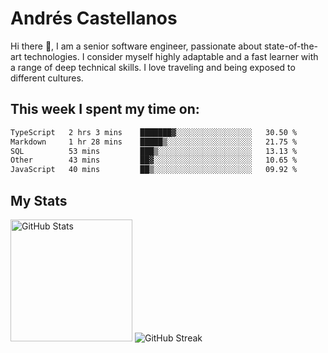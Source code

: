 # Andrés Castellanos

Hi there 👋, I am a senior software engineer, passionate about state-of-the-art technologies. I consider myself highly adaptable and a fast learner with a range of deep technical skills. I love traveling and being exposed to different cultures.

## This week I spent my time on:

<!--START_SECTION:waka-->

```txt
TypeScript   2 hrs 3 mins    ███████▓░░░░░░░░░░░░░░░░░   30.50 %
Markdown     1 hr 28 mins    █████▒░░░░░░░░░░░░░░░░░░░   21.75 %
SQL          53 mins         ███▒░░░░░░░░░░░░░░░░░░░░░   13.13 %
Other        43 mins         ██▓░░░░░░░░░░░░░░░░░░░░░░   10.65 %
JavaScript   40 mins         ██▒░░░░░░░░░░░░░░░░░░░░░░   09.92 %
```

<!--END_SECTION:waka-->

## My Stats

<img height="195" src="https://github-readme-stats.vercel.app/api?username=andrescv&show_icons=true&theme=onedark&hide_border=true&card_width=495" alt="GitHub Stats" />

<img src="https://streak-stats.demolab.com?user=andrescv&theme=one-dark-pro&hide_border=true" alt="GitHub Streak" />
